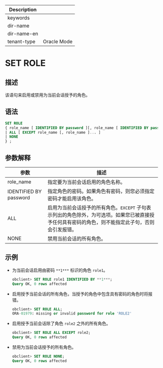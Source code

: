 | Description   |                 |
|---------------|-----------------|
| keywords      |                 |
| dir-name      |                 |
| dir-name-en   |                 |
| tenant-type   | Oracle Mode     |

# SET ROLE

## 描述

该语句来启用或禁用为当前会话授予的角色。

## 语法

```sql
SET ROLE
{ role_name [ IDENTIFIED BY password ][, role_name [ IDENTIFIED BY password ] ]...
| ALL [ EXCEPT role_name [, role_name ]... ]
| NONE
} ;
```

## 参数解释

|           参数           |                                               描述                                               |
|------------------------|------------------------------------------------------------------------------------------------|
| role_name              | 指定要为当前会话启用的角色名称。                                                                               |
| IDENTIFIED BY password | 指定角色的密码。如果角色有密码，则您必须指定密码才能启用该角色。                                                               |
| ALL                    | 启用为当前会话授予的所有角色。`EXCEPT` 子句表示列出的角色除外，为可选项。如果您已被直接授予任何具有密码的角色，则不能指定此子句，否则会引发报错。 |
| NONE                   | 禁用当前会话的所有角色。                                                                                   |

## 示例

* 为当前会话启用由密码 `**1***` 标识的角色 `role1`。

  ```sql
  obclient> SET ROLE role1 IDENTIFIED BY **1***;
  Query OK, 0 rows affected
  ```

* 启用授予当前会话的所有角色，当授予的角色中包含具有密码的角色时将报错。

  ```sql
  obclient> SET ROLE ALL;
  ORA-01979: missing or invalid password for role 'ROLE2'
  ```

* 启用授予当前会话除了角色 `role2` 之外的所有角色。

  ```sql
  obclient> SET ROLE ALL EXCEPT role2;
  Query OK, 0 rows affected
  ```

* 禁用为当前会话授予的所有角色。

  ```sql
  obclient> SET ROLE NONE;
  Query OK, 0 rows affected
  ```
